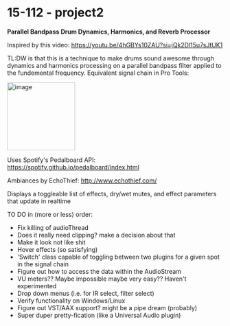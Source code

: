# 15-112 - project2

<b>Parallel Bandpass Drum Dynamics, Harmonics, and Reverb Processor</b>

Inspired by this video: https://youtu.be/4hGBYs10ZAU?si=jQk2Dl15u7sJtUK1

TL:DW is that this is a technique to make drums sound awesome through dynamics and harmonics processing on a parallel bandpass filter applied to the fundemental frequency.
Equivalent signal chain in Pro Tools:

<img width="158" alt="image" src="https://github.com/dilanleon/project2/assets/92342633/0a0b2908-764c-4a6b-b9bb-fabe0e1648fa">

Uses Spotify's Pedalboard API: https://spotify.github.io/pedalboard/index.html

Ambiances by EchoThief: http://www.echothief.com/

Displays a toggleable list of effects, dry/wet mutes, and effect parameters that update in realtime

TO DO in (more or less) order:
- Fix killing of audioThread
- Does it really need clipping? make a decision about that
- Make it look not like shit
- Hover effects (so satisfying)
- 'Switch' class capable of toggling between two plugins for a given spot in the signal chain
- Figure out how to access the data within the AudioStream
- VU meters?? Maybe impossible maybe very easy?? Haven't experimented
- Drop down menus (i.e. for IR select, filter select)
- Verify functionality on Windows/Linux
- Figure out VST/AAX support? might be a pipe dream (probably)
- Super duper pretty-fication (like a Universal Audio plugin)

